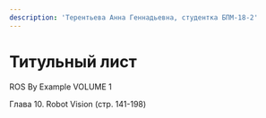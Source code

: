 ```yaml
---
description: 'Терентьева Анна Геннадьевна, студентка БПМ-18-2'
---
```


# Титульный лист

ROS By Example VOLUME 1

Глава 10. Robot Vision \(стр. 141-198\)

